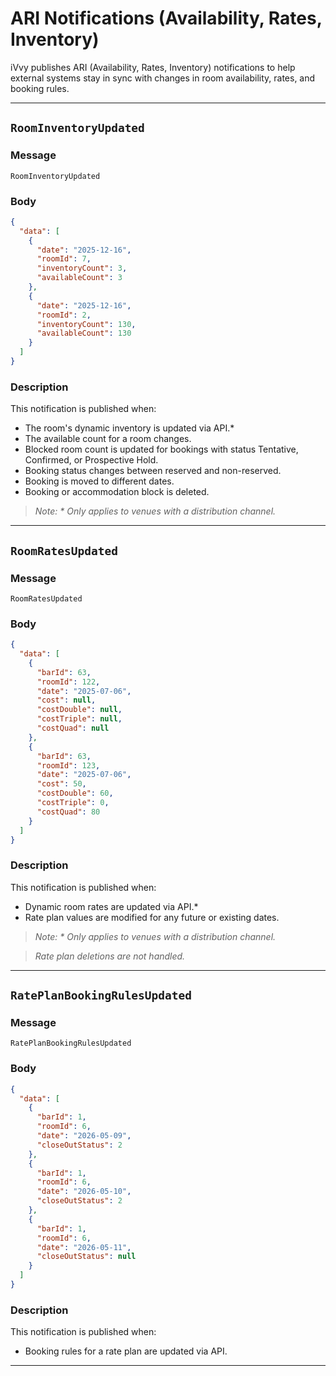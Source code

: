 # ARI Notifications (Availability, Rates, Inventory)

iVvy publishes ARI (Availability, Rates, Inventory) notifications to help external systems stay in sync with changes in room availability, rates, and booking rules.

---

## `RoomInventoryUpdated`

### **Message**
`RoomInventoryUpdated`

### **Body**
```json
{
  "data": [
    {
      "date": "2025-12-16",
      "roomId": 7,
      "inventoryCount": 3,
      "availableCount": 3
    },
    {
      "date": "2025-12-16",
      "roomId": 2,
      "inventoryCount": 130,
      "availableCount": 130
    }
  ]
}
```

### **Description**
This notification is published when:
- The room's dynamic inventory is updated via API.*
- The available count for a room changes.
- Blocked room count is updated for bookings with status Tentative, Confirmed, or Prospective Hold.
- Booking status changes between reserved and non-reserved.
- Booking is moved to different dates.
- Booking or accommodation block is deleted.

> *Note: * Only applies to venues with a distribution channel.*

---

## `RoomRatesUpdated`

### **Message**
`RoomRatesUpdated`

### **Body**
```json
{
  "data": [
    {
      "barId": 63,
      "roomId": 122,
      "date": "2025-07-06",
      "cost": null,
      "costDouble": null,
      "costTriple": null,
      "costQuad": null
    },
    {
      "barId": 63,
      "roomId": 123,
      "date": "2025-07-06",
      "cost": 50,
      "costDouble": 60,
      "costTriple": 0,
      "costQuad": 80
    }
  ]
}
```

### **Description**
This notification is published when:
- Dynamic room rates are updated via API.*
- Rate plan values are modified for any future or existing dates.

> *Note: * Only applies to venues with a distribution channel.*

> *Rate plan deletions are not handled.*

---

## `RatePlanBookingRulesUpdated`

### **Message**
`RatePlanBookingRulesUpdated`

### **Body**
```json
{
  "data": [
    {
      "barId": 1,
      "roomId": 6,
      "date": "2026-05-09",
      "closeOutStatus": 2
    },
    {
      "barId": 1,
      "roomId": 6,
      "date": "2026-05-10",
      "closeOutStatus": 2
    },
    {
      "barId": 1,
      "roomId": 6,
      "date": "2026-05-11",
      "closeOutStatus": null
    }
  ]
}
```

### **Description**
This notification is published when:
- Booking rules for a rate plan are updated via API.

---